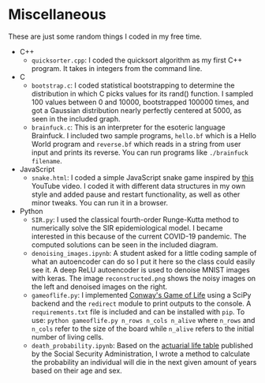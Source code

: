 # Miscellaneous
These are just some random things I coded in my free time.

- C++
  - `quicksorter.cpp`: I coded the quicksort algorithm as my first C++ program. It takes in integers from the command line.
- C
  - `bootstrap.c`: I coded statistical bootstrapping to determine the distribution in which C picks values for its rand() function. 
    I sampled 100 values between 0 and 10000, bootstrapped 100000 times, and got a Gaussian distribution nearly perfectly centered 
    at 5000, as seen in the included graph.
  - `brainfuck.c`: This is an interpreter for the esoteric language Brainfuck. I included two sample programs, `hello.bf` which is a 
    Hello World program and `reverse.bf` which reads in a string from user input and prints its reverse. You can run programs like
    `./brainfuck filename`.
- JavaScript
  - `snake.html`: I coded a simple JavaScript snake game inspired by [this](https://www.youtube.com/watch?v=xGmXxpIj6vs) YouTube video. I       coded it with different data structures in my own style and added pause and     restart functionality, as well as other minor tweaks.     You can run it in a browser.
- Python
  - `SIR.py`: I used the classical fourth-order Runge-Kutta method to numerically solve the SIR epidemiological model. I became interested in this 
    because of the current COVID-19 pandemic. The computed solutions can be seen in the included diagram.
  - `denoising_images.ipynb`: A student asked for a little coding sample of what an autoencoder can do so I put it here so the class could easily see it. A deep ReLU autoencoder is used to denoise MNIST images with keras. The image `reconstructed.png` shows the noisy images on the left and denoised images on the right.
  - `gameoflife.py`: I implemented [Conway's Game of Life](https://en.wikipedia.org/wiki/Conway%27s_Game_of_Life) using a SciPy backend and the `redirect` module to print outputs to the console. A `requirements.txt` file is included and can be installed with `pip`. To use: `python gameoflife.py n_rows n_cols n_alive` where `n_rows` and `n_cols` refer to the size of the board while `n_alive` refers to the initial number of living cells.
  - `death_probability.ipynb`: Based on the [actuarial life table](https://www.ssa.gov/oact/STATS/table4c6.html) published by the Social Security Administration, I wrote a method to calculate the probability an individual will die in the next given amount of years based on their age and sex.
